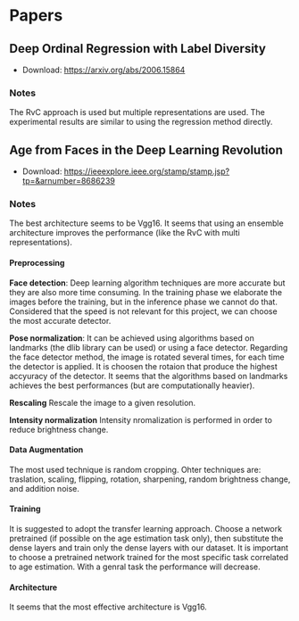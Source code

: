 # Papers

## Deep Ordinal Regression with Label Diversity
- Download: https://arxiv.org/abs/2006.15864

### Notes
The RvC approach is used but multiple representations are used. The experimental results are similar to using the regression method directly.

## Age from Faces in the Deep Learning Revolution
- Download: https://ieeexplore.ieee.org/stamp/stamp.jsp?tp=&arnumber=8686239

### Notes
The best architecture seems to be Vgg16.
It seems that using an ensemble architecture improves the performance (like the RvC with multi representations).

#### Preprocessing
**Face detection**:
Deep learning algorithm techniques are more accurate but they are also more time consuming.
In the training phase we elaborate the images before the training, but in the inference phase we cannot do that. Considered that the speed is not relevant for this project, we can choose the most accurate detector.

**Pose normalization**:
It can be achieved using algorithms based on landmarks (the dlib library can be used) or using a face detector.
Regarding the face detector method, the image is rotated several times, for each time the detector is applied. It is choosen the rotaion that produce the highest accyuracy of the detector.
It seems that the algorithms based on landmarks achieves the best performances (but are computationally heavier).

**Rescaling**
Rescale the image to a given resolution.

**Intensity normalization**
Intensity nromalization is performed in order to reduce brightness change.

#### Data Augmentation
The most used technique is random cropping.
Ohter techniques are: traslation, scaling, flipping, rotation, sharpening, random brightness change, and addition noise.

#### Training
It is suggested to adopt the transfer learning approach. Choose a network pretrained (if possible on the age estimation task only), then substitute the dense layers and train only the dense layers with our dataset. It is important to choose a pretrained network trained for the most specific task correlated to age estimation. With a genral task the performance will decrease.

#### Architecture
It seems that the most effective architecture is Vgg16.
